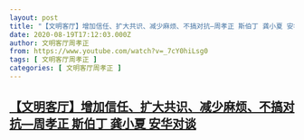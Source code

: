 ```yaml
---
layout: post
title: "【文明客厅】增加信任、扩大共识、减少麻烦、不搞对抗—周孝正 斯伯丁 龚小夏 安华对谈"
date: 2020-08-19T17:12:03.000Z
author: 文明客厅周孝正
from: https://www.youtube.com/watch?v=_7cY0hiLsg0
tags: [ 文明客厅周孝正 ]
categories: [ 文明客厅周孝正 ]
---
```

<!--1597857123000-->
[【文明客厅】增加信任、扩大共识、减少麻烦、不搞对抗—周孝正 斯伯丁 龚小夏 安华对谈](https://www.youtube.com/watch?v=_7cY0hiLsg0)
------

<div>

</div>
